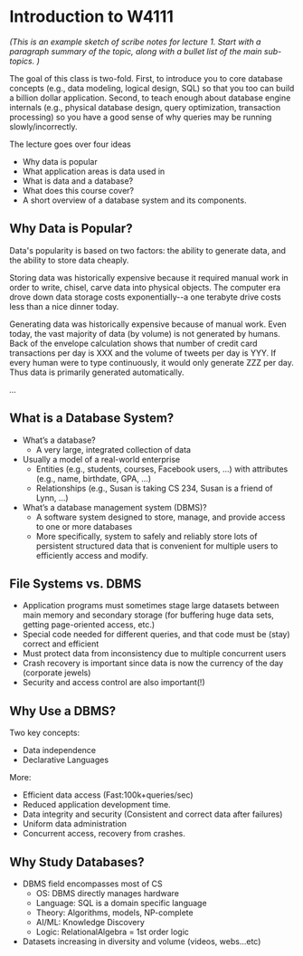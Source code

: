 # Introduction to W4111

*(This is an example sketch of scribe notes for lecture 1.  Start with a paragraph summary of the topic, along with a bullet list of the main sub-topics. )*

The goal of this class is two-fold.  First, to introduce you to core database concepts (e.g., data modeling, logical design, SQL) so that you too can build a billion dollar application.  Second, to teach enough about database engine internals (e.g., physical database design, query optimization,     transaction processing) so you have a good sense of why queries may be running slowly/incorrectly.

The lecture goes over four ideas

* Why data is popular
* What application areas is data used in
* What is data and a database?
* What does this course cover?
* A short overview of a database system and its components.


## Why Data is Popular?

Data's popularity is based on two factors: the ability to generate data, and the ability to store data cheaply.

Storing data was historically expensive because it required manual work in order to write, chisel, carve data into physical objects.  The computer era drove down data storage costs exponentially--a one terabyte drive costs less than a nice dinner today.  

Generating data was historically expensive because of manual work.  Even today, the vast majority of data (by volume) is not generated by humans.  Back of the envelope calculation shows that number of credit card transactions per day is XXX and the volume of tweets per day is YYY.  If every human were to type continuously, it would only generate ZZZ per day. Thus data is primarily generated automatically.

*...*

## What is a Database System?
* What’s a database?
    * A very large, integrated collection of data
* Usually a model of a real-world enterprise
    * Entities (e.g., students, courses, Facebook users, ...) with attributes (e.g., name, birthdate, GPA, ...)
    * Relationships (e.g., Susan is taking CS 234, Susan is a friend of Lynn, ...)
* What’s a database management system (DBMS)?
    * A software system designed to store, manage, and provide access to one or more databases
    * More specifically, system to safely and reliably store lots of persistent structured data that is convenient for multiple users to efficiently access and modify.

## File Systems vs. DBMS
* Application programs must sometimes stage large datasets between main memory and secondary storage (for buffering huge data sets, getting page-oriented access, etc.)
* Special code needed for different queries, and that code must be (stay) correct and efficient
* Must protect data from inconsistency due to multiple concurrent users
* Crash recovery is important since data is now the currency of the day (corporate jewels)
* Security and access control are also important(!)

## Why Use a DBMS?
Two key concepts:
* Data independence
* Declarative Languages 

More:
* Efficient data access (Fast:100k+queries/sec)
* Reduced application development time.
* Data integrity and security (Consistent and correct data after failures)
* Uniform data administration
* Concurrent access, recovery from crashes.

## Why Study Databases?
* DBMS field encompasses most of CS
    * OS: DBMS directly manages hardware
    * Language: SQL is a domain specific language
    * Theory: Algorithms, models, NP-complete
    * AI/ML: Knowledge Discovery
    * Logic: RelationalAlgebra = 1st order logic
* Datasets increasing in diversity and volume (videos, webs...etc)